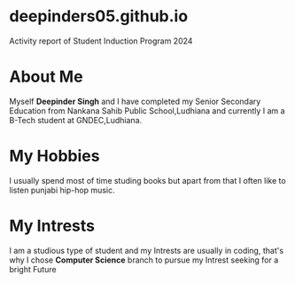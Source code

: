 # deepinders05.github.io
Activity report of Student Induction Program 2024 

<!DOCTYPE html>
<head>
</head>
<body>
    <h1>About Me</h1>
    <p>Myself <b>Deepinder Singh</b> and I have completed my Senior Secondary Education from
        Nankana Sahib Public School,Ludhiana and currently I am a B-Tech student at GNDEC,Ludhiana.
    </p>
    <h1>My Hobbies</h1>
    <p>I usually spend most of time studing books but apart from that I often like to 
        listen punjabi hip-hop music.
    </p>
    <h1>My Intrests</h1>
    <p>
        I am a studious type of student and my Intrests are usually in coding, that's why
        I chose 
        <b>Computer Science</b> branch to pursue my Intrest seeking for a bright Future
    </p>
</body>
</html>
